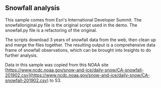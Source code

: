 ## Snowfall analysis 

This sample comes from Esri's International Developer Summit.  The snowfalloriginal.py file is the original script used in the demo. The snowfall.py file is a refactoring of the original.

The scripts download 3 years of snowfall data from the web, then clean up and merge the files together.  The resulting output is a comprehensive data frame of snowfall observations, which can be brought into Insights to do further analysis.  


Data in this sample was copied from this NOAA site
[https://www.ncdc.noaa.gov/snow-and-ice/daily-snow/CA-snowfall-201902.csv](https://www.ncdc.noaa.gov/snow-and-ice/daily-snow/CA-snowfall-201902.csv) to S3.
